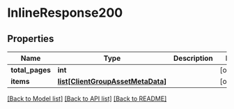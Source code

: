 # InlineResponse200

## Properties
Name | Type | Description | Notes
------------ | ------------- | ------------- | -------------
**total_pages** | **int** |  | [optional] 
**items** | [**list[ClientGroupAssetMetaData]**](ClientGroupAssetMetaData.md) |  | [optional] 

[[Back to Model list]](../README.md#documentation-for-models) [[Back to API list]](../README.md#documentation-for-api-endpoints) [[Back to README]](../README.md)


